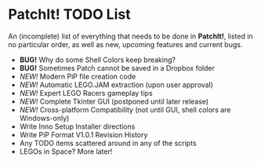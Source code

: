 PatchIt! TODO List
==================

An (incomplete) list of everything that needs to be done in **PatchIt!**, listed in no particular order, as well as new, upcoming features and current bugs.

* **BUG!** Why do some Shell Colors keep breaking?
* **BUG!** Sometimes Patch cannot be saved in a Dropbox folder
* *NEW!* Modern PiP file creation code
* *NEW!* Automatic LEGO.JAM extraction (upon user approval)
* *NEW!* Expert LEGO Racers gameplay tips
* *NEW!* Complete Tkinter GUI (postponed until later release)
* *NEW!* Cross-platform Compatibility (not until GUI, shell colors are Windows-only)
* Write Inno Setup Installer directions
* Write PiP Format V1.0.1 Revision History
* Any TODO items scattered around in any of the scripts
* LEGOs in Space? More later!
